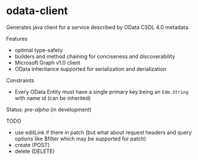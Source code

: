 # odata-client
Generates java client for a service described by OData CSDL 4.0 metadata.

Features
* optimal type-safety
* builders and method chaining for conciseness and discoverability
* Microsoft Graph v1.0 client
* OData inheritance supported for serialization and derialization

Constraints
* Every OData Entity must have a single primary key being an `Edm.String` with name id (can be inherited)


Status: *pre-alpha* (in development)

TODO
* use editLink if there in patch (but what about request headers and query options like $filter which may be supported for patch)
* create (POST)
* delete (DELETE)

